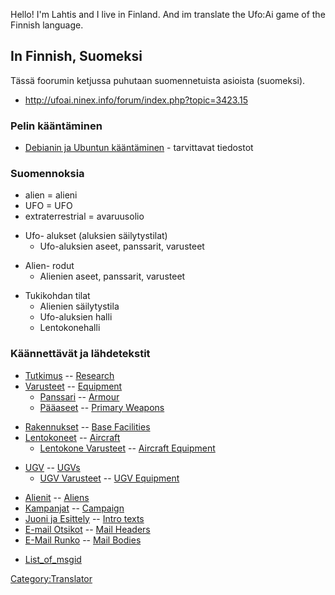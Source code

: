 Hello! I'm Lahtis and I live in Finland. And im translate the Ufo:Ai
game of the Finnish language.

## In Finnish, Suomeksi

Tässä foorumin ketjussa puhutaan suomennetuista asioista (suomeksi).

- <http://ufoai.ninex.info/forum/index.php?topic=3423.15>

### Pelin kääntäminen

- [Debianin ja Ubuntun kääntäminen](Debian "wikilink") - tarvittavat
  tiedostot

### Suomennoksia

- alien = alieni
- UFO = UFO
- extraterrestrial = avaruusolio

<!-- -->

- Ufo- alukset (aluksien säilytystilat)
  - Ufo-aluksien aseet, panssarit, varusteet

<!-- -->

- Alien- rodut
  - Alienien aseet, panssarit, varusteet

<!-- -->

- Tukikohdan tilat
  - Alienien säilytystila
  - Ufo-aluksien halli
  - Lentokonehalli

### Käännettävät ja lähdetekstit

- [Tutkimus](Tutkimus "wikilink") -- [Research](Research "wikilink")
- [Varusteet](Varusteet "wikilink") -- [Equipment](Equipment "wikilink")
  - [Panssari](Varusteet/Panssari "wikilink") --
    [Armour](Equipment/Armour "wikilink")
  - [Pääaseet](Varusteet/Pääaseet "wikilink") -- [Primary
    Weapons](Equipment/Primary_Weapons "wikilink")

<!-- -->

- [Rakennukset](Rakennukset "wikilink") -- [Base
  Facilities](Base_Facilities "wikilink")
- [Lentokoneet](Ajoneuvot/UFOt "wikilink") --
  [Aircraft](Vehicles/UFOs "wikilink")
  - [Lentokone Varusteet](Lentokone_Varusteet "wikilink") -- [Aircraft
    Equipment](Aircraft_Equipment "wikilink")

<!-- -->

- [UGV](UGVt "wikilink") -- [UGVs](UGVs "wikilink")
  - [UGV Varusteet](UGV_Varusteet "wikilink") -- [UGV
    Equipment](UGV_Equipment "wikilink")

<!-- -->

- [Alienit](Alienit "wikilink") -- [Aliens](Aliens "wikilink")
- [Kampanjat](Kampanjat/Normaali_Kampanja "wikilink") --
  [Campaign](Campaigns/Standard_Campaign "wikilink")
- [Juoni ja Esittely](Lopullinen/Juoni/ "wikilink") -- [Intro
  texts](Storyline/Final "wikilink")
- [E-mail Otsikot](E-Mail/Otsikot "wikilink") -- [Mail
  Headers](Mails/Headers "wikilink")
- [E-Mail Runko](E-Mail/Runko "wikilink") -- [Mail
  Bodies](Mails/Bodies "wikilink")

<!-- -->

- [List_of_msgid](List_of_msgid "wikilink")

[Category:Translator](Category:Translator "wikilink")